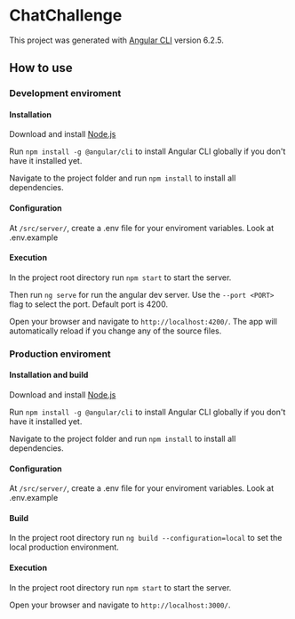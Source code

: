 # ChatChallenge

This project was generated with [Angular CLI](https://github.com/angular/angular-cli) version 6.2.5.

## How to use

### Development enviroment

#### Installation

Download and install [Node.js](https://nodejs.org/en/download/)

Run `npm install -g @angular/cli` to install Angular CLI globally if you don't have it installed yet.

Navigate to the project folder and run `npm install` to install all dependencies.

#### Configuration

At `/src/server/`, create a .env file for your enviroment variables. Look at .env.example

#### Execution

In the project root directory run `npm start` to start the server.

Then run `ng serve` for run the angular dev server. Use the `--port <PORT>` flag to select the port. Default port is 4200.

Open your browser and navigate to `http://localhost:4200/`. The app will automatically reload if you change any of the source files.

### Production enviroment

#### Installation and build

Download and install [Node.js](https://nodejs.org/en/download/)

Run `npm install -g @angular/cli` to install Angular CLI globally if you don't have it installed yet.

Navigate to the project folder and run `npm install` to install all dependencies.

#### Configuration

At `/src/server/`, create a .env file for your enviroment variables. Look at .env.example

#### Build

In the project root directory run `ng build --configuration=local` to set the local production environment.

#### Execution

In the project root directory run `npm start` to start the server.

Open your browser and navigate to `http://localhost:3000/`.